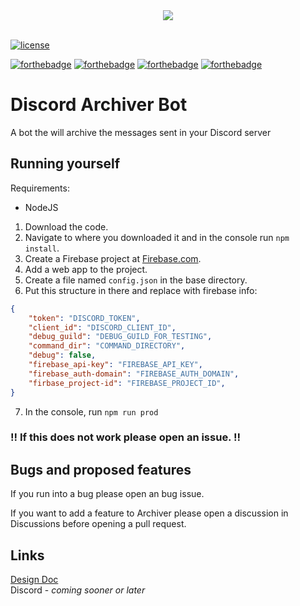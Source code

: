 <div align="center">
  <img align="center" src="https://github.com/tonymoooon543/Archiver-Bot/blob/master/images/archiver-logo.png">
</div>

<br>

[![license](https://img.shields.io/badge/license-JBPL--NO%201.0-brightgreen)](https://github.com/JBStepan/Archiver-Bot/blob/master/LICENSE.txt)

[![forthebadge](https://forthebadge.com/images/badges/mom-made-pizza-rolls.svg)](https://forthebadge.com)
[![forthebadge](https://forthebadge.com/images/badges/compatibility-betamax.svg)](https://forthebadge.com)
[![forthebadge](https://forthebadge.com/images/badges/made-with-typescript.svg)](https://forthebadge.com)
[![forthebadge](https://img.shields.io/github/languages/code-size/JBStepan/Archiver-Bot?style=for-the-badge)](https://forthebadge.com)


# Discord Archiver Bot
A bot the will archive the messages sent in your Discord server 
<br>

## Running yourself
Requirements:
  - NodeJS
1. Download the code.
2. Navigate to where you downloaded it and in the console run `npm install`.
3. Create a Firebase project at [Firebase.com](https://www.firebase.com).
4. Add a web app to the project.
5. Create a file named `config.json` in the base directory.
6. Put this structure in there and replace with firebase info:
```json
{
    "token": "DISCORD_TOKEN",
    "client_id": "DISCORD_CLIENT_ID",
    "debug_guild": "DEBUG_GUILD_FOR_TESTING",
    "command_dir": "COMMAND_DIRECTORY",
    "debug": false,
    "firebase_api-key": "FIREBASE_API_KEY",
    "firebase_auth-domain": "FIREBASE_AUTH_DOMAIN",
    "firbase_project-id": "FIREBASE_PROJECT_ID",
}
```
7. In the console, run `npm run prod`
### !! If this does not work please open an issue. !!

## Bugs and proposed features
If you run into a bug please open an bug issue.

If you want to add a feature to Archiver please open a discussion in Discussions before opening a pull request.

## Links
[Design Doc](https://github.com/tonymoooon543/Archiver-Bot/blob/master/DESIGN.md)
<br>
Discord - *coming sooner or later*

